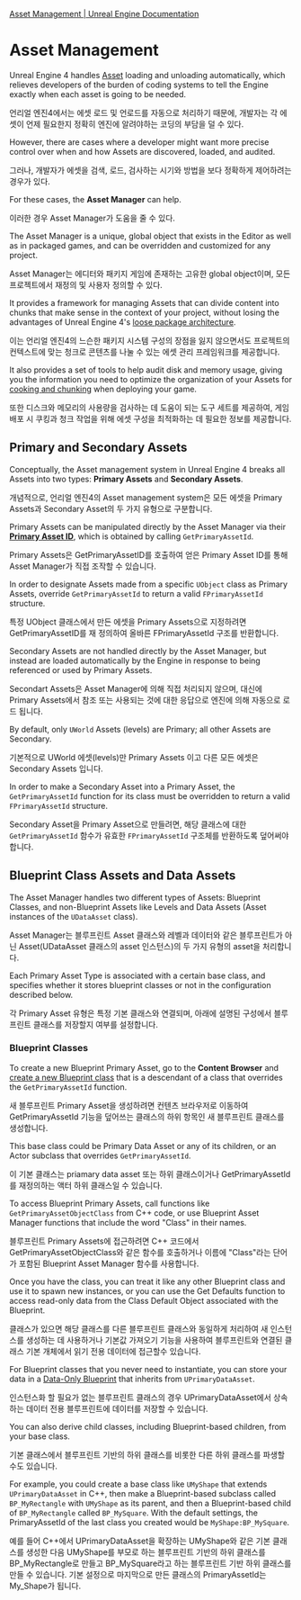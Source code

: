 [Asset Management | Unreal Engine Documentation](https://docs.unrealengine.com/4.27/en-US/ProductionPipelines/AssetManagement/)



# Asset Management

Unreal Engine 4 handles [Asset](https://docs.unrealengine.com/4.27/en-US/Basics/AssetsAndPackages) loading and unloading automatically, which relieves developers of the burden of coding systems to tell the Engine exactly when each asset is going to be needed.

언리얼 엔진4에서는 에셋 로드 및 언로드를 자동으로 처리하기 때문에, 개발자는 각 에셋이 언제 필요한지 정확히 엔진에 알려야하는 코딩의 부담을 덜 수 있다.



 However, there are cases where a developer might want more precise control over when and how Assets are discovered, loaded, and audited.

그러나, 개발자가 에셋을 검색, 로드, 검사하는 시기와 방법을 보다 정확하게 제어하려는 경우가 있다.



For these cases, the **Asset Manager** can help.

이러한 경우 Asset Manager가 도움을 줄 수 있다.



The Asset Manager is a unique, global object that exists in the Editor as well as in packaged games, and can be overridden and customized for any project.

Asset Manager는 에디터와 패키지 게임에 존재하는 고유한 global object이며, 모든 프로젝트에서 재정의 및 사용자 정의할 수 있다.



 It provides a framework for managing Assets that can divide content into chunks that make sense in the context of your project, without losing the advantages of Unreal Engine 4's [loose package architecture](https://docs.unrealengine.com/4.27/en-US/Basics/AssetsAndPackages).

이는 언리얼 엔진4의 느슨한 패키지 시스템 구성의 장점을 잃지 않으면서도 프로젝트의 컨텍스트에 맞는 청크로 콘텐츠를 나눌 수 있는 에셋 관리 프레임워크를 제공합니다.



 It also provides a set of tools to help audit disk and memory usage, giving you the information you need to optimize the organization of your Assets for [cooking and chunking](https://docs.unrealengine.com/4.27/en-US/SharingAndReleasing/Patching/GeneralPatching/CookingAndChunking) when deploying your game.

또한 디스크와 메모리의 사용량을 검사하는 데 도움이 되는 도구 세트를 제공하여, 게임 배포 시 쿠킹과 청크 작업을 위해 에셋 구성을 최적화하는 데 필요한 정보를 제공합니다.



## Primary and Secondary Assets

Conceptually, the Asset management system in Unreal Engine 4 breaks all Assets into two types: **Primary Assets** and **Secondary Assets**.

개념적으로, 언리얼 엔진4의 Asset management system은 모든 에셋을 Primary Assets과 Secondary Asset의 두 가지 유형으로 구분합니다.



Primary Assets can be manipulated directly by the Asset Manager via their [**Primary Asset ID**](https://docs.unrealengine.com/en-US/API/Runtime/CoreUObject/UObject/FPrimaryAssetId), which is obtained by calling `GetPrimaryAssetId`.

Primary Assets은 GetPrimaryAssetID를 호출하여 얻은 Primary Asset ID를 통해 Asset Manager가 직접 조작할 수 있습니다.



In order to designate Assets made from a specific `UObject` class as Primary Assets, override `GetPrimaryAssetId` to return a valid `FPrimaryAssetId` structure.

특정 UObject 클래스에서 만든 에셋을 Primary Assets으로 지정하려면 GetPrimaryAssetID를 재 정의하여 올바른 FPrimaryAssetId 구조를 반환합니다.



Secondary Assets are not handled directly by the Asset Manager, but instead are loaded automatically by the Engine in response to being referenced or used by Primary Assets.

Secondart Assets은 Asset Manager에 의해 직접 처리되지 않으며, 대신에 Primary Assets에서 참조 또는 사용되는 것에 대한 응답으로 엔진에 의해 자동으로 로드 됩니다.



By default, only `UWorld` Assets (levels) are Primary; all other Assets are Secondary. 

기본적으로 UWorld 에셋(levels)만 Primary Assets 이고 다른 모든 에셋은 Secondary Assets 입니다.



In order to make a Secondary Asset into a Primary Asset, the `GetPrimaryAssetId` function for its class must be overridden to return a valid `FPrimaryAssetId` structure.

Secondary Asset을 Primary Asset으로 만들려면, 해당 클래스에 대한 `GetPrimaryAssetId` 함수가 유효한 `FPrimaryAssetId` 구조체를 반환하도록 덮어써야 합니다.



## Blueprint Class Assets and Data Assets

The Asset Manager handles two different types of Assets: Blueprint Classes, and non-Blueprint Assets like Levels and Data Assets (Asset instances of the `UDataAsset` class).

Asset Manager는 블루프린트 Asset 클래스와 레벨과 데이터와 같은 블루프린트가 아닌 Asset(UDataAsset 클래스의 asset 인스턴스)의 두 가지 유형의 asset을 처리합니다.



Each Primary Asset Type is associated with a certain base class, and specifies whether it stores blueprint classes or not in the configuration described below.

각 Primary Asset 유형은 특정 기본 클래스와 연결되며, 아래에 설명된 구성에서 블루프린트 클래스를 저장할지 여부를 설정합니다.

### Blueprint Classes

To create a new Blueprint Primary Asset, go to the **Content Browser** and [create a new Blueprint class](https://docs.unrealengine.com/4.27/en-US/ProgrammingAndScripting/Blueprints/UserGuide/Types/ClassBlueprint/Creation) that is a descendant of a class that overrides the `GetPrimaryAssetId` function.

새 블루프린트 Primary Asset을 생성하려면 컨텐츠 브라우저로 이동하여 GetPrimaryAssetId 기능을 덮어쓰는 클래스의 하위 항목인 새 블루프린트 클래스를 생성합니다.



 This base class could be Primary Data Asset or any of its children, or an Actor subclass that overrides `GetPrimaryAssetId`.

이 기본 클래스는 priamary data asset 또는 하위 클래스이거나 GetPrimaryAssetId를 재정의하는 액터 하위 클래스일 수 있습니다.



To access Blueprint Primary Assets, call functions like `GetPrimaryAssetObjectClass` from C++ code, or use Blueprint Asset Manager functions that include the word "Class" in their names.

블루프린트 Primary Assets에 접근하려면 C++ 코드에서 GetPrimaryAssetObjectClass와 같은 함수를 호출하거나 이름에 "Class"라는 단어가 포함된 Blueprint Asset Manager 함수를 사용합니다.



Once you have the class, you can treat it like any other Blueprint class and use it to spawn new instances, or you can use the Get Defaults function to access read-only data from the Class Default Object associated with the Blueprint.

클래스가 있으면 해당 클래스를 다른 블루프린트 클래스와 동일하게 처리하여 새 인스턴스를 생성하는 데 사용하거나 기본값 가져오기 기능을 사용하여 블루프린트와 연결된 클래스 기본 개체에서 읽기 전용 데이터에 접근할수 있습니다.



For Blueprint classes that you never need to instantiate, you can store your data in a [Data-Only Blueprint](https://docs.unrealengine.com/4.27/en-US/ProgrammingAndScripting/Blueprints/Editor/UIBreakdowns/DataOnlyUI) that inherits from `UPrimaryDataAsset`.

인스턴스화 할 필요가 없는 블루프린트 클래스의 경우 UPrimaryDataAsset에서 상속하는 데이터 전용 블루프린트에 데이터를 저장할 수 있습니다.



You can also derive child classes, including Blueprint-based children, from your base class.

기본 클래스에서 블루프린트 기반의 하위 클래스를 비롯한 다른 하위 클래스를 파생할 수도 있습니다.



For example, you could create a base class like `UMyShape` that extends `UPrimaryDataAsset` in C++, then make a Blueprint-based subclass called `BP_MyRectangle` with `UMyShape` as its parent, and then a Blueprint-based child of `BP_MyRectangle` called `BP_MySquare`. With the default settings, the PrimaryAssetId of the last class you created would be `MyShape:BP_MySquare`.

예를 들어 C++에서 UPrimaryDataAsset을 확장하는 UMyShape와 같은 기본 클래스를 생성한 다음 UMyShape를 부모로 하는 블루프린트 기반의 하위 클래스를 BP_MyRectangle로 만들고 BP_MySquare라고 하는 블루프린트 기반 하위 클래스를 만들 수 있습니다. 기본 설정으로 마지막으로 만든 클래스의 PrimaryAssetId는 My_Shape가 됩니다.